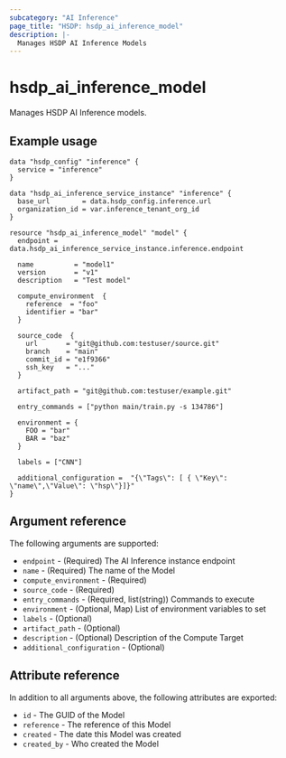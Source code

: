 ```yaml
---
subcategory: "AI Inference"
page_title: "HSDP: hsdp_ai_inference_model"
description: |-
  Manages HSDP AI Inference Models
---
```


# hsdp_ai_inference_model

Manages HSDP AI Inference models.

## Example usage

```hcl
data "hsdp_config" "inference" {
  service = "inference"
}

data "hsdp_ai_inference_service_instance" "inference" {
  base_url        = data.hsdp_config.inference.url
  organization_id = var.inference_tenant_org_id
}

resource "hsdp_ai_inference_model" "model" {
  endpoint = data.hsdp_ai_inference_service_instance.inference.endpoint
  
  name          = "model1"
  version       = "v1"
  description   = "Test model"
 
  compute_environment  {
    reference  = "foo"
    identifier = "bar"
  }
  
  source_code  {
    url       = "git@github.com:testuser/source.git"
    branch    = "main"
    commit_id = "e1f9366"
    ssh_key   = "..."
  }

  artifact_path = "git@github.com:testuser/example.git"

  entry_commands = ["python main/train.py -s 134786"]
  
  environment = {
    FOO = "bar"
    BAR = "baz"
  }
  
  labels = ["CNN"]

  additional_configuration =  "{\"Tags\": [ { \"Key\": \"name\",\"Value\": \"hsp\"}]}"
}
```

## Argument reference

The following arguments are supported:

* `endpoint` - (Required) The AI Inference instance endpoint
* `name` - (Required) The name of the Model
* `compute_environment` - (Required)
* `source_code` - (Required)
* `entry_commands` - (Required, list(string)) Commands to execute
* `environment` - (Optional, Map) List of environment variables to set
* `labels` - (Optional)
* `artifact_path` - (Optional)
* `description` - (Optional) Description of the Compute Target
* `additional_configuration` - (Optional)

## Attribute reference

In addition to all arguments above, the following attributes are exported:

* `id` - The GUID of the Model
* `reference` - The reference of this Model
* `created` - The date this Model  was created
* `created_by` - Who created the Model
